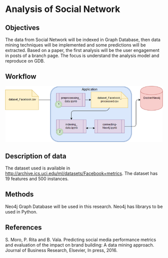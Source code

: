 
# Analysis of Social Network

## Objectives
The data from Social Network will be indexed in Graph Database, then data mining techniques will be implemented and some predictions will be extracted. Based on a paper, the first analysis will be the user engagement in posts of a branch page. The focus is understand the analysis model and reproduce on GDB.

## Workflow

![Research Workflow](../figures/research.png)

## Description of data
The dataset used is available in http://archive.ics.uci.edu/ml/datasets/Facebook+metrics. The dataset has 19 features and 500 instances.

## Methods
Neo4j Graph Database will be used in this research. Neo4j has librarys to be used in Python.

## References
 S. Moro, P. Rita and B. Vala. Predicting social media performance metrics and evaluation of the impact on brand building: A data mining approach. Journal of Business Research, Elsevier, In press, 2016.


